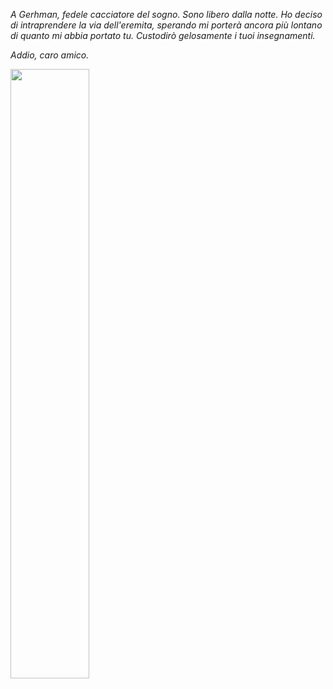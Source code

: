 <p><i>A Gerhman, fedele cacciatore del sogno. Sono libero dalla notte. Ho deciso di intraprendere la via dell'eremita, sperando mi porterà ancora più lontano di quanto mi abbia portato tu. Custodirò gelosamente i tuoi insegnamenti. 
  
Addio, caro amico.</i></p>

<img src="https://scontent-mxp1-1.xx.fbcdn.net/v/t1.0-9/25348699_562117187458856_4447632921244521074_n.jpg?oh=51c307a391ea950031cbf6ca7254791d&oe=5AC888CD" height="50%" width="50%" align="middle">
